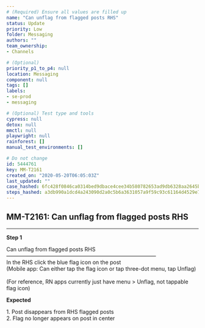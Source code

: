 ```yaml
---
# (Required) Ensure all values are filled up
name: "Can unflag from flagged posts RHS"
status: Update
priority: Low
folder: Messaging
authors: ""
team_ownership: 
- Channels

# (Optional)
priority_p1_to_p4: null
location: Messaging
component: null
tags: []
labels: 
- se-prod
- messaging

# (Optional) Test type and tools
cypress: null
detox: null
mmctl: null
playwright: null
rainforest: []
manual_test_environments: []

# Do not change
id: 5444761
key: MM-T2161
created_on: "2020-05-20T06:05:03Z"
last_updated: ""
case_hashed: 6fc428f0846ca0314bed9dbace4cee34b580782653ad9db6328aa2645b240da951e449c5be03df32fdd3e0fedde07a21
steps_hashed: a3db990a1dcd4a243090d2a0c5b6a3631057a9f59c93c61164d4529e7239f3c2deb20005a80293790ec2aaf9ff1d8fd0
---
```


<!-- (Auto-generated) Based on frontmatter's "key" and "name" -->

## MM-T2161: Can unflag from flagged posts RHS

---

**Step 1**

Can unflag from flagged posts RHS\
————————————————————————————\
In the RHS click the blue flag icon on the post\
(Mobile app: Can either tap the flag icon or tap three-dot menu, tap Unflag)\
\
(For reference, RN apps currently just have menu > Unflag, not tappable flag icon)

**Expected**

1\. Post disappears from RHS flagged posts\
2\. Flag no longer appears on post in center
